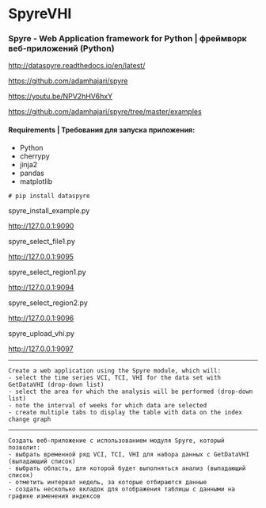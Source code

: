 # SpyreVHI
### Spyre - Web Application framework for Python | фреймворк веб-приложений (Python)

 http://dataspyre.readthedocs.io/en/latest/
 
 https://github.com/adamhajari/spyre
 
 https://youtu.be/NPV2hHV6hxY
 
 https://github.com/adamhajari/spyre/tree/master/examples
 

#### Requirements | Требования для запуска приложения:

* Python
* cherrypy
* jinja2
* pandas
* matplotlib

```
# pip install dataspyre
```
spyre_install_example.py

 http://127.0.0.1:9090
 
 
spyre_select_file1.py

http://127.0.0.1:9095


spyre_select_region1.py

http://127.0.0.1:9094


spyre_select_region2.py

http://127.0.0.1:9096


spyre_upload_vhi.py

http://127.0.0.1:9097

------
 
    Create a web application using the Spyre module, which will:
    - select the time series VCI, TCI, VHI for the data set with GetDataVHI (drop-down list)
    - select the area for which the analysis will be performed (drop-down list)
    - note the interval of weeks for which data are selected
    - create multiple tabs to display the table with data on the index change graph
    

------
 
 
    Создать веб-приложение с использованием модуля Spyre, который позволит:
    - выбрать временной ряд VCI, TCI, VHI для набора данных с GetDataVHI (выпадающий список)
    - выбрать область, для которой будет выполняться анализ (выпадающий список)
    - отметить интервал недель, за которые отбираются данные
    - создать несколько вкладок для отображения таблицы с данными на графике изменения индексов

